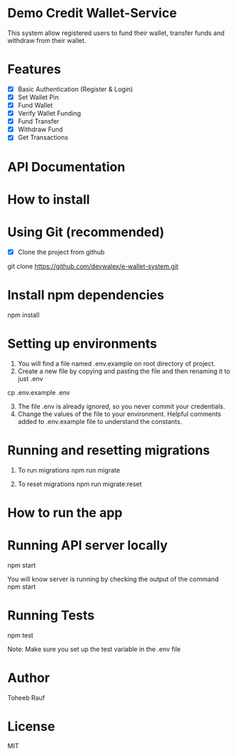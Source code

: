 # Demo Credit Wallet-Service
This system allow registered users to fund their wallet, transfer funds and withdraw from their wallet.

# Features
-[x] Basic Authentication (Register & Login)
-[x] Set Wallet Pin
-[x] Fund Wallet
-[x] Verify Wallet Funding
-[x] Fund Transfer
-[x] Withdraw Fund
-[x] Get Transactions

# API Documentation

# How to install

# Using Git (recommended)

-[x] Clone the project from github

git clone https://github.com/devwalex/e-wallet-system.git

# Install npm dependencies
npm install

# Setting up environments

1. You will find a file named .env.example on root directory of project.
2. Create a new file by copying and pasting the file and then renaming it to just .env

cp .env.example .env

3. The file .env is already ignored, so you never commit your credentials.
4. Change the values of the file to your environment. Helpful comments added to .env.example file to  understand the constants.

# Running and resetting migrations
1.  To run migrations
npm run migrate

2.  To reset migrations
npm run migrate:reset

# How to run the app

# Running API server locally
npm start

You will know server is running by checking the output of the command npm start

# Running Tests
npm test

Note: Make sure you set up the test variable in the .env file

# Author
Toheeb Rauf

# License
MIT